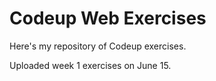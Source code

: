 # Codeup Web Exercises

Here's my repository of Codeup exercises.

Uploaded week 1 exercises on June 15.